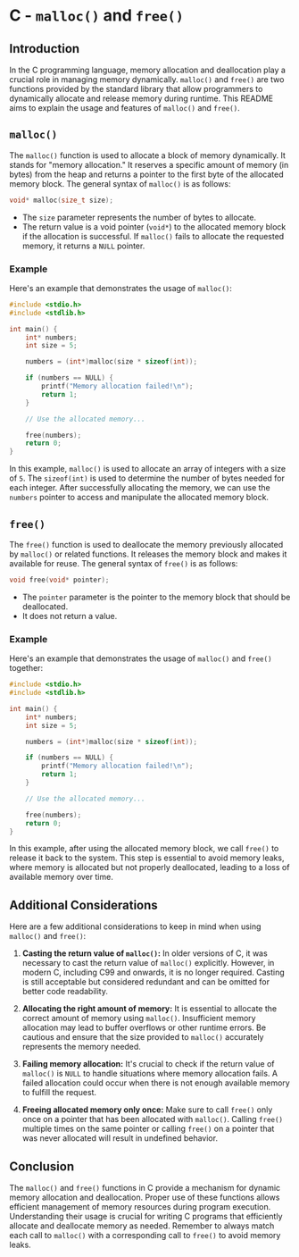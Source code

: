 # C - `malloc()` and `free()`

## Introduction

In the C programming language, memory allocation and deallocation play a crucial role in managing memory dynamically. `malloc()` and `free()` are two functions provided by the standard library that allow programmers to dynamically allocate and release memory during runtime. This README aims to explain the usage and features of `malloc()` and `free()`.

## `malloc()`

The `malloc()` function is used to allocate a block of memory dynamically. It stands for "memory allocation." It reserves a specific amount of memory (in bytes) from the heap and returns a pointer to the first byte of the allocated memory block. The general syntax of `malloc()` is as follows:

```c
void* malloc(size_t size);
```

- The `size` parameter represents the number of bytes to allocate.
- The return value is a void pointer (`void*`) to the allocated memory block if the allocation is successful. If `malloc()` fails to allocate the requested memory, it returns a `NULL` pointer.

### Example

Here's an example that demonstrates the usage of `malloc()`:

```c
#include <stdio.h>
#include <stdlib.h>

int main() {
    int* numbers;
    int size = 5;

    numbers = (int*)malloc(size * sizeof(int));

    if (numbers == NULL) {
        printf("Memory allocation failed!\n");
        return 1;
    }

    // Use the allocated memory...

    free(numbers);
    return 0;
}
```

In this example, `malloc()` is used to allocate an array of integers with a size of `5`. The `sizeof(int)` is used to determine the number of bytes needed for each integer. After successfully allocating the memory, we can use the `numbers` pointer to access and manipulate the allocated memory block.

## `free()`

The `free()` function is used to deallocate the memory previously allocated by `malloc()` or related functions. It releases the memory block and makes it available for reuse. The general syntax of `free()` is as follows:

```c
void free(void* pointer);
```

- The `pointer` parameter is the pointer to the memory block that should be deallocated.
- It does not return a value.

### Example

Here's an example that demonstrates the usage of `malloc()` and `free()` together:

```c
#include <stdio.h>
#include <stdlib.h>

int main() {
    int* numbers;
    int size = 5;

    numbers = (int*)malloc(size * sizeof(int));

    if (numbers == NULL) {
        printf("Memory allocation failed!\n");
        return 1;
    }

    // Use the allocated memory...

    free(numbers);
    return 0;
}
```

In this example, after using the allocated memory block, we call `free()` to release it back to the system. This step is essential to avoid memory leaks, where memory is allocated but not properly deallocated, leading to a loss of available memory over time.

## Additional Considerations

Here are a few additional considerations to keep in mind when using `malloc()` and `free()`:

1. **Casting the return value of `malloc()`:** In older versions of C, it was necessary to cast the return value of `malloc()` explicitly. However, in modern C, including C99 and onwards, it is no longer required. Casting is still acceptable but considered redundant and can be omitted for better code readability.

2. **Allocating the right amount of memory:** It is essential to allocate the correct amount of memory using `malloc()`. Insufficient memory allocation may lead to buffer overflows or other runtime errors. Be cautious and ensure that the size provided to `malloc()` accurately represents the memory needed.

3. **Failing memory allocation:** It's crucial to check if the return value of `malloc()` is `NULL` to handle situations where memory allocation fails. A failed allocation could occur when there is not enough available memory to fulfill the request.

4. **Freeing allocated memory only once:** Make sure to call `free()` only once on a pointer that has been allocated with `malloc()`. Calling `free()` multiple times on the same pointer or calling `free()` on a pointer that was never allocated will result in undefined behavior.

## Conclusion

The `malloc()` and `free()` functions in C provide a mechanism for dynamic memory allocation and deallocation. Proper use of these functions allows efficient management of memory resources during program execution. Understanding their usage is crucial for writing C programs that efficiently allocate and deallocate memory as needed. Remember to always match each call to `malloc()` with a corresponding call to `free()` to avoid memory leaks.
